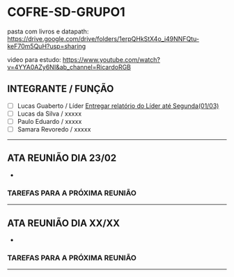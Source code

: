 # COFRE-SD-GRUPO1

pasta com livros e datapath: https://drive.google.com/drive/folders/1erpQHkStX4o_i49NNFQtu-keF70m5QuH?usp=sharing

video para estudo: https://www.youtube.com/watch?v=4YYA0AZy6NI&ab_channel=RicardoRGB


## INTEGRANTE / FUNÇÃO

- [ ] Lucas Guaberto / Líder  <a href="https://autenticacao.ufrn.br/sso-server/login?service=https%3A%2F%2Fsigaa.ufrn.br%2Fsigaa%2Flogin%2Fcas" target="_blank">Entregar relatório do Líder até Segunda(01/03)</a>
- [ ] Lucas da Silva / xxxxx
- [ ] Paulo Eduardo / xxxxx
- [ ] Samara Revoredo / xxxxx

---

## ATA REUNIÃO DIA 23/02

*

### TAREFAS PARA A PRÓXIMA REUNIÃO

---

## ATA REUNIÃO DIA XX/XX

*

### TAREFAS PARA A PRÓXIMA REUNIÃO

---
